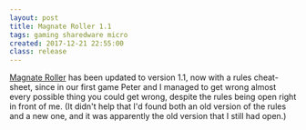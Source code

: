 ```yaml
---
layout: post
title: Magnate Roller 1.1
tags: gaming sharedware micro
created: 2017-12-21 22:55:00
class: release
---
```

[Magnate Roller](/games/decktet/magnate/) has been updated to version 1.1, now with a rules cheat-sheet, since in our first game Peter and I managed to get wrong almost every possible thing you could get wrong, despite the rules being open right in front of me.  (It didn't help that I'd found both an old version of the rules and a new one, and it was apparently the old version that I still had open.)
